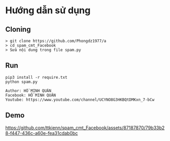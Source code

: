 # Hướng dẫn sử dụng 

## Cloning
```
> git clone https://github.com/Phongdz1977/a
> cd spam_cmt_Facebook
> Sửa nội dung trong file spam.py
```



## Run
```
pip3 install -r require.txt
python spam.py
```
```
Author: HỒ MINH QUÂN
Facebook: HỒ MINH QUÂN
Youtube: https://www.youtube.com/channel/UCYNO8G3HKBQtDMKxn_7-bCw
```
## Demo

https://github.com/ttkienn/spam_cmt_Facebook/assets/87187870/79b33b28-f447-436c-a60e-fea31cdab0bc
